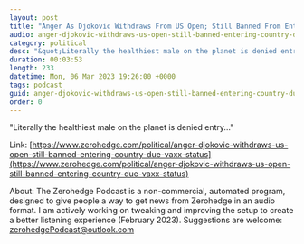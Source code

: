 ```yaml
---
layout: post
title: "Anger As Djokovic Withdraws From US Open; Still Banned From Entering Country Due To Vaxx Status"
audio: anger-djokovic-withdraws-us-open-still-banned-entering-country-due-vaxx-status-0
category: political
desc: "&quot;Literally the healthiest male on the planet is denied entry...&quot;"
duration: 00:03:53
length: 233
datetime: Mon, 06 Mar 2023 19:26:00 +0000
tags: podcast
guid: anger-djokovic-withdraws-us-open-still-banned-entering-country-due-vaxx-status-0
order: 0
---
```

&quot;Literally the healthiest male on the planet is denied entry...&quot;

Link: [https://www.zerohedge.com/political/anger-djokovic-withdraws-us-open-still-banned-entering-country-due-vaxx-status](https://www.zerohedge.com/political/anger-djokovic-withdraws-us-open-still-banned-entering-country-due-vaxx-status)

About: The Zerohedge Podcast is a non-commercial, automated program, designed to give people a way to get news from Zerohedge in an audio format.  I am actively working on tweaking and improving the setup to create a better listening experience (February 2023).  Suggestions are welcome: [zerohedgePodcast@outlook.com](mailto:zerohedgePodcast@outlook.com)